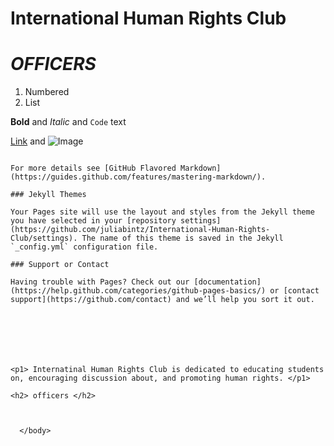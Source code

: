 <body>
<h1> International Human Rights Club </h1>


# *OFFICERS* 
1. Numbered
2. List

**Bold** and _Italic_ and `Code` text

[Link](url) and ![Image](src)
```

For more details see [GitHub Flavored Markdown](https://guides.github.com/features/mastering-markdown/).

### Jekyll Themes

Your Pages site will use the layout and styles from the Jekyll theme you have selected in your [repository settings](https://github.com/juliabintz/International-Human-Rights-Club/settings). The name of this theme is saved in the Jekyll `_config.yml` configuration file.

### Support or Contact

Having trouble with Pages? Check out our [documentation](https://help.github.com/categories/github-pages-basics/) or [contact support](https://github.com/contact) and we’ll help you sort it out.





  
      
<p1> Internatinal Human Rights Club is dedicated to educating students on, encouraging discussion about, and promoting human rights. </p1>
  
<h2> officers </h2>
  
  
  
  </body>
